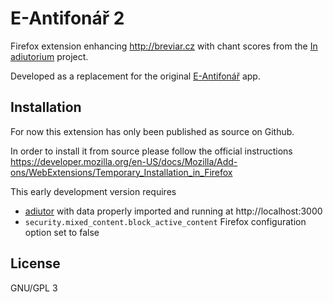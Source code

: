 # E-Antifonář 2

Firefox extension enhancing http://breviar.cz with chant scores from the [In adiutorium][ia] project.

Developed as a replacement for the original [E-Antifonář][ean] app.

## Installation

For now this extension has only been published as source on Github.

In order to install it from source please follow the official instructions
https://developer.mozilla.org/en-US/docs/Mozilla/Add-ons/WebExtensions/Temporary_Installation_in_Firefox

This early development version requires

- [adiutor][adiutor] with data properly imported and running at http://localhost:3000
- `security.mixed_content.block_active_content` Firefox configuration option set to false

## License

GNU/GPL 3

[ia]: http://www.inadiutorium.cz/
[ean]: https://github.com/igneus/eantifonar
[adiutor]: https://github.com/igneus/adiutor
